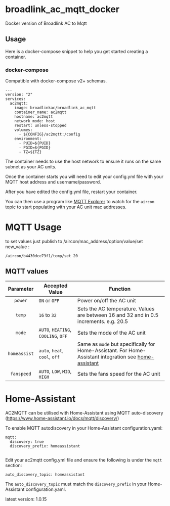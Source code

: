 # broadlink_ac_mqtt_docker
Docker version of Broadlink AC to Mqtt

## Usage

Here is a docker-compose snippet to help you get started creating a container.

### docker-compose

Compatible with docker-compose v2+ schemas.

```
---
version: "2"
services:
  ac2mqtt:
    image: broadlinkac/broadlink_ac_mqtt
    container_name: ac2mqtt
    hostname: ac2mqtt
    network_mode: host
    restart: unless-stopped
    volumes:
      - ${CONFIG}/ac2mqtt:/config
    environment:
      - PUID=${PUID}
      - PGID=${PGID}
      - TZ=${TZ}
```
The container needs to use the host network to ensure it runs on the same subnet as your AC units.


Once the container starts you will need to edit your config.yml file with your MQTT host address and username/password.

After you have edited the config.yml file, restart your container. 

You can then use a program like [MQTT Explorer](http://mqtt-explorer.com/) to watch for the `aircon` topic to start populating with your AC unit mac addresses.

# MQTT Usage

to set values just publish to /aircon/mac_address/option/value/set  new_value  :
```
/aircon/b4430dce73f1/temp/set 20
``` 

## MQTT values
| Parameter | Accepted Value | Function |
| :----: | --- | --- |
| `power` | `ON` or `OFF` | Power on/off the AC unit|
| `temp` | `16` to `32` | Sets the AC temperature. Values are between 16 and 32 and in 0.5 increments. e.g. 20.5 |
| `mode` | `AUTO`, `HEATING`, `COOLING`, `OFF` | Sets the mode of the AC unit |
| `homeassist` | `auto`, `heat`, `cool`, `off` | Same as `mode` but specifically for Home-Assistant. For Home-Assistant integration see [home-assistant](https://github.com/liaan/broadlink_ac_mqtt#home-assistant) |
| `fanspeed` | `AUTO`, `LOW`, `MID`, `HIGH` | Sets the fans speed for the AC unit |

# Home-Assistant
AC2MQTT can be utilised with Home-Assistant using MQTT auto-discovery (https://www.home-assistant.io/docs/mqtt/discovery/)

To enable MQTT autodiscovery in your Home-Assistant configuration.yaml:

```
mqtt:
  discovery: true
  discovery_prefix: homeassistant
  
```

Edit your ac2mqtt config.yml file and ensure the following is under the `mqtt` section:

```
auto_discovery_topic: homeassistant
```

The `auto_discovery_topic` must match the `discovery_prefix` in your Home-Assistant configuration.yaml.




latest version: 1.0.15
